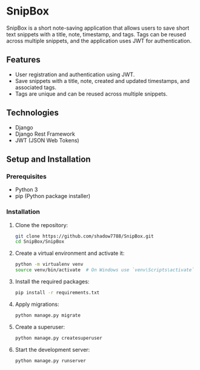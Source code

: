 # SnipBox

SnipBox is a short note-saving application that allows users to save short text snippets with a title, note, timestamp, and tags. Tags can be reused across multiple snippets, and the application uses JWT for authentication.

## Features

- User registration and authentication using JWT.
- Save snippets with a title, note, created and updated timestamps, and associated tags.
- Tags are unique and can be reused across multiple snippets.

## Technologies

- Django
- Django Rest Framework
- JWT (JSON Web Tokens)

## Setup and Installation

### Prerequisites

- Python 3
- pip (Python package installer)

### Installation

1. Clone the repository:

    ```sh
    git clone https://github.com/shadow7788/SnipBox.git
    cd SnipBox/SnipBox
    ```

2. Create a virtual environment and activate it:

    ```sh
    python -m virtualenv venv
    source venv/bin/activate  # On Windows use `venv\Scripts\activate`
    ```

3. Install the required packages:

    ```sh
    pip install -r requirements.txt
    ```

5. Apply migrations:

    ```sh
    python manage.py migrate
    ```

6. Create a superuser:

    ```sh
    python manage.py createsuperuser
    ```

7. Start the development server:

    ```sh
    python manage.py runserver
    ```
